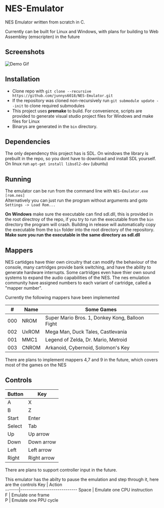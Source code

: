 # NES-Emulator
NES Emulator written from scratch in C.  
  
Currently can be built for Linux and Windows, with plans for building to Web Assembley (emscripten) in the future

## Screenshots
![Demo Gif](media/demo.gif)

## Installation 
- Clone repo with `git clone --recursive https://github.com/junnys6018/NES-Emulator.git`
- If the repository was cloned non-recursively run `git submodule update --init` to clone required submodules
- This project uses **premake** to build. For convenience, scripts are provided to generate visual studio project files for Windows and make files for Linux
- Binarys are generated in the `bin` directory.

## Dependencies
The only dependency this project has is SDL. On windows the library is prebuilt in the repo, so you dont have to download and install SDL yourself.  
On linux run `apt-get install libsdl2-dev` (ubuntu)  

## Running 
The emulator can be run from the command line with `NES-Emulator.exe [rom.nes]`  
Alternatively you can just run the program without arguments and goto `Settings -> Load Rom...` 

**On Windows** make sure the executable can find sdl.dll, this is provided in the root directroy of the repo, if you try to run the executable from the `bin` directory the program will crash. Building in release will automatically copy the executable from the `bin` folder into the root directory of the repository. **Make sure you run the executable in the same directory as sdl.dll**

## Mappers
NES cartidges have thier own circuitry that can modify the behaviour of the console, many cartridges provide bank switching, and have the ability to generate hardware interrupts. Some cartridges even have thier own sound systems to expand the audio capabilities of the NES. The nes emulation community have assigned numbers to each variant of cartridge, called a "mapper number". 

Currently the following mappers have been implemented

 \#  | Name  | Some Games
-----|-------|--------------------------------------------------
 000 | NROM  | Super Mario Bros. 1, Donkey Kong, Balloon Fight
 002 | UxROM | Mega Man, Duck Tales, Castlevania
 001 | MMC1  | Legend of Zelda, Dr. Mario, Metroid
 003 | CNROM | Arkanoid, Cybernoid, Solomon's Key
 
There are plans to implement mappers 4,7 and 9 in the future, which covers most of the games on the NES

## Controls
Button | Key         
-------|-------------
A      | X           
B      | Z           
Start  | Enter       
Select | Tab 
Up     | Up arrow    
Down   | Down arrow  
Left   | Left arrow  
Right  | Right arrow 

There are plans to support controller input in the future.  
  
This emulator has the abilty to pause the emulation and step through it, here are the controls 
Key    | Action         
-------|-----------------------------
Space  | Emulate one CPU instruction           
F      | Emulate one frame           
P      | Emulate one PPU cycle
